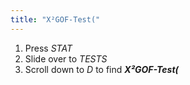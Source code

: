 ```yaml
---
title: "X²GOF-Test("
---
```


1. Press *STAT*
2. Slide over to *TESTS*
3. Scroll down to *D* to find ***X²GOF-Test(***
